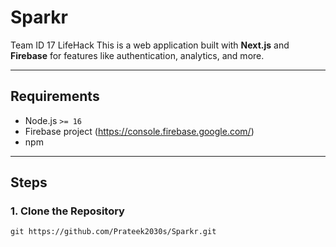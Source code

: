 # Sparkr
Team ID 17 LifeHack
This is a web application built with **Next.js** and **Firebase** for features like authentication, analytics, and more.

---

## Requirements

- Node.js `>= 16`
- Firebase project (https://console.firebase.google.com/)
- npm

---

## Steps

### 1. Clone the Repository

```
git https://github.com/Prateek2030s/Sparkr.git
```
